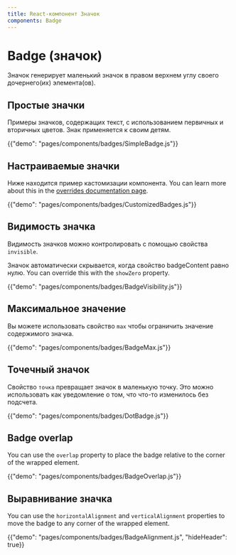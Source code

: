 ```yaml
---
title: React-компонент Значок
components: Badge
---
```


# Badge (значок)

<p class="description">Значок генерирует маленький значок в правом верхнем углу своего дочернего(их) элемента(ов).</p>

## Простые значки

Примеры значков, содержащих текст, с использованием первичных и вторичных цветов. Знак применяется к своим детям.

{{"demo": "pages/components/badges/SimpleBadge.js"}}

## Настраиваемые значки

Ниже находится пример кастомизации компонента. You can learn more about this in the [overrides documentation page](/customization/components/).

{{"demo": "pages/components/badges/CustomizedBadges.js"}}

## Видимость значка

Видимость значков можно контролировать с помощью свойства `invisible`.

Значок автоматически скрывается, когда свойство badgeContent равно нулю. You can override this with the `showZero` property.

{{"demo": "pages/components/badges/BadgeVisibility.js"}}

## Максимальное значение

Вы можете использовать свойство `max` чтобы ограничить значение содержимого значка.

{{"demo": "pages/components/badges/BadgeMax.js"}}

## Точечный значок

Свойство `точка` превращает значок в маленькую точку. Это можно использовать как уведомление о том, что что-то изменилось без подсчета.

{{"demo": "pages/components/badges/DotBadge.js"}}

## Badge overlap

You can use the `overlap` property to place the badge relative to the corner of the wrapped element.

{{"demo": "pages/components/badges/BadgeOverlap.js"}}

## Выравнивание значка

You can use the `horizontalAlignment` and `verticalAlignment` properties to move the badge to any corner of the wrapped element.

{{"demo": "pages/components/badges/BadgeAlignment.js", "hideHeader": true}}